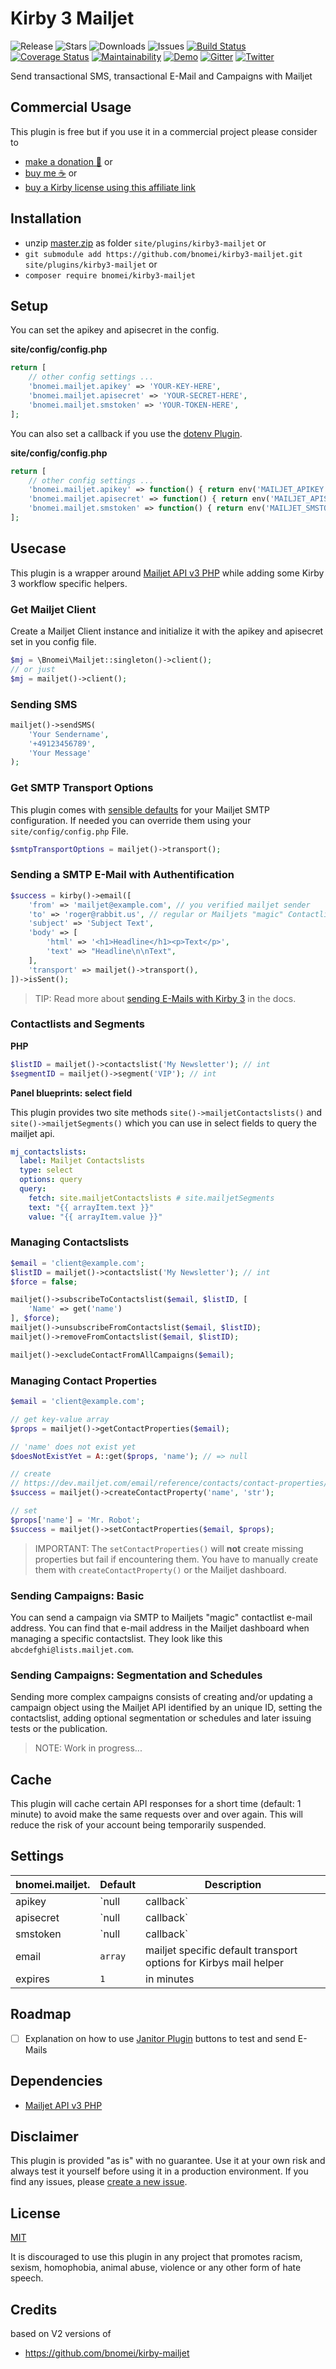 # Kirby 3 Mailjet

![Release](https://flat.badgen.net/packagist/v/bnomei/kirby3-mailjet?color=ae81ff)
![Stars](https://flat.badgen.net/packagist/ghs/bnomei/kirby3-mailjet?color=272822)
![Downloads](https://flat.badgen.net/packagist/dt/bnomei/kirby3-mailjet?color=272822)
![Issues](https://flat.badgen.net/packagist/ghi/bnomei/kirby3-mailjet?color=e6db74)
[![Build Status](https://flat.badgen.net/travis/bnomei/kirby3-mailjet)](https://travis-ci.com/bnomei/kirby3-mailjet)
[![Coverage Status](https://flat.badgen.net/coveralls/c/github/bnomei/kirby3-mailjet)](https://coveralls.io/github/bnomei/kirby3-mailjet) 
[![Maintainability](https://flat.badgen.net/codeclimate/maintainability/bnomei/kirby3-mailjet)](https://codeclimate.com/github/bnomei/kirby3-mailjet) 
[![Demo](https://flat.badgen.net/badge/website/examples?color=f92672)](https://kirby3-plugins.bnomei.com/mailjet) 
[![Gitter](https://flat.badgen.net/badge/gitter/chat?color=982ab3)](https://gitter.im/bnomei-kirby-3-plugins/community) 
[![Twitter](https://flat.badgen.net/badge/twitter/bnomei?color=66d9ef)](https://twitter.com/bnomei)

Send transactional SMS, transactional E-Mail and Campaigns with Mailjet

## Commercial Usage

This plugin is free but if you use it in a commercial project please consider to 
- [make a donation 🍻](https://www.paypal.me/bnomei/1) or
- [buy me ☕](https://buymeacoff.ee/bnomei) or
- [buy a Kirby license using this affiliate link](https://a.paddle.com/v2/click/1129/35731?link=1170)

## Installation

- unzip [master.zip](https://github.com/bnomei/kirby3-mailjet/archive/master.zip) as folder `site/plugins/kirby3-mailjet` or
- `git submodule add https://github.com/bnomei/kirby3-mailjet.git site/plugins/kirby3-mailjet` or
- `composer require bnomei/kirby3-mailjet`

## Setup

You can set the apikey and apisecret in the config.

**site/config/config.php**
```php
return [
    // other config settings ...
    'bnomei.mailjet.apikey' => 'YOUR-KEY-HERE',
    'bnomei.mailjet.apisecret' => 'YOUR-SECRET-HERE',
    'bnomei.mailjet.smstoken' => 'YOUR-TOKEN-HERE',
];
```

You can also set a callback if you use the [dotenv Plugin](https://github.com/bnomei/kirby3-dotenv).

**site/config/config.php**
```php
return [
    // other config settings ...
    'bnomei.mailjet.apikey' => function() { return env('MAILJET_APIKEY'); },
    'bnomei.mailjet.apisecret' => function() { return env('MAILJET_APISECRET'); },
    'bnomei.mailjet.smstoken' => function() { return env('MAILJET_SMSTOKEN'); },
];
```

## Usecase

This plugin is a wrapper around [Mailjet API v3 PHP](https://github.com/mailjet/mailjet-apiv3-php) while adding some Kirby 3 workflow specific helpers.

### Get Mailjet Client

Create a Mailjet Client instance and initialize it with the apikey and apisecret set in you config file.

```php
$mj = \Bnomei\Mailjet::singleton()->client();
// or just
$mj = mailjet()->client();
```

### Sending SMS

```php
mailjet()->sendSMS(
    'Your Sendername',
    '+49123456789',
    'Your Message'
);
```

### Get SMTP Transport Options

This plugin comes with [sensible defaults](https://github.com/bnomei/kirby3-mailjet/blob/master/index.php#L10) for your Mailjet SMTP configuration. If needed you can override them using your `site/config/config.php` File.

```php
$smtpTransportOptions = mailjet()->transport();
```

### Sending a SMTP E-Mail with Authentification

```php
$success = kirby()->email([
    'from' => 'mailjet@example.com', // you verified mailjet sender
    'to' => 'roger@rabbit.us', // regular or Mailjets "magic" Contactlist-E-Mail
    'subject' => 'Subject Text',
    'body' => [
        'html' => '<h1>Headline</h1><p>Text</p>',
        'text' => "Headline\n\nText",
    ],
    'transport' => mailjet()->transport(),
])->isSent();
```

> TIP: Read more about [sending E-Mails with Kirby 3](https://getkirby.com/docs/guide/emails) in the docs.

### Contactlists and Segments

**PHP**

```php
$listID = mailjet()->contactslist('My Newsletter'); // int
$segmentID = mailjet()->segment('VIP'); // int
```

**Panel blueprints: select field**

This plugin provides two site methods `site()->mailjetContactslists()` and `site()->mailjetSegments()` which you can use in select fields to query the mailjet api.

```yaml
mj_contactslists:
  label: Mailjet Contactslists
  type: select
  options: query
  query:
    fetch: site.mailjetContactslists # site.mailjetSegments
    text: "{{ arrayItem.text }}"
    value: "{{ arrayItem.value }}"
```

### Managing Contactslists

```php
$email = 'client@example.com';
$listID = mailjet()->contactslist('My Newsletter'); // int
$force = false;

mailjet()->subscribeToContactslist($email, $listID, [
    'Name' => get('name')
], $force);
mailjet()->unsubscribeFromContactslist($email, $listID);
mailjet()->removeFromContactslist($email, $listID);

mailjet()->excludeContactFromAllCampaigns($email);
```

### Managing Contact Properties

```php
$email = 'client@example.com';

// get key-value array
$props = mailjet()->getContactProperties($email);

// 'name' does not exist yet 
$doesNotExistYet = A::get($props, 'name'); // => null

// create
// https://dev.mailjet.com/email/reference/contacts/contact-properties/
$success = mailjet()->createContactProperty('name', 'str');

// set
$props['name'] = 'Mr. Robot';
$success = mailjet()->setContactProperties($email, $props);
```

> IMPORTANT: The `setContactProperties()` will **not** create missing properties but fail if encountering them. You have to manually create them with `createContactProperty()` or the Mailjet dashboard.

### Sending Campaigns: Basic

You can send a campaign via SMTP to Mailjets "magic" contactlist e-mail address. You can find that e-mail address in the Mailjet dashboard when managing a specific contactslist. They look like this `abcdefghi@lists.mailjet.com`.

### Sending Campaigns: Segmentation and Schedules

Sending more complex campaigns consists of creating and/or updating a campaign object using the Mailjet API identified by an unique ID, setting the contactslist, adding optional segmentation or schedules and later issuing tests or the publication.

> NOTE: Work in progress...

## Cache

This plugin will cache certain API responses for a short time (default: 1 minute) to avoid make the same requests over and over again. This will reduce the risk of your account being temporarily suspended. 

## Settings

| bnomei.mailjet.              | Default        | Description               |            
|---------------------------|----------------|---------------------------|
| apikey | `null|callback` |  |
| apisecret | `null|callback` |  |
| smstoken | `null|callback` |  |
| email | `array` | mailjet specific default transport options for Kirbys mail helper |
| expires |`1` | in minutes |

## Roadmap

- [ ] Explanation on how to use [Janitor Plugin](https://github.com/bnomei/kirby3-janitor) buttons to test and send E-Mails

## Dependencies

- [Mailjet API v3 PHP](https://github.com/mailjet/mailjet-apiv3-php)

## Disclaimer

This plugin is provided "as is" with no guarantee. Use it at your own risk and always test it yourself before using it in a production environment. If you find any issues, please [create a new issue](https://github.com/bnomei/kirby3-mailjet/issues/new).

## License

[MIT](https://opensource.org/licenses/MIT)

It is discouraged to use this plugin in any project that promotes racism, sexism, homophobia, animal abuse, violence or any other form of hate speech.

## Credits

based on V2 versions of
- https://github.com/bnomei/kirby-mailjet
